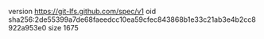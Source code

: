 version https://git-lfs.github.com/spec/v1
oid sha256:2de55399a7de68faeedcc10ea59cfec843868b1e33c21ab3e4b2cc8922a953e0
size 1675
